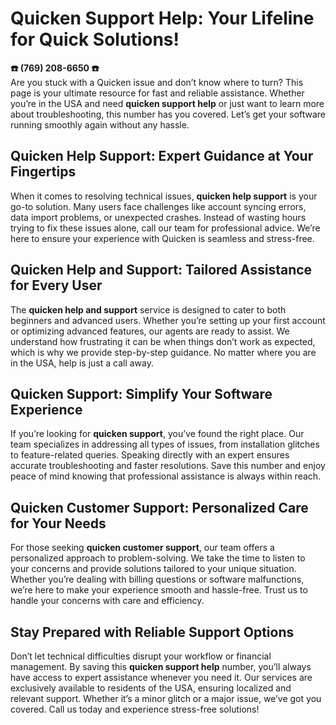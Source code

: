 # Quicken Support Help: Your Lifeline for Quick Solutions!

**☎️ ‪(769) 208-6650‬ ☎️**  
Are you stuck with a Quicken issue and don’t know where to turn? This page is your ultimate resource for fast and reliable assistance. Whether you’re in the USA and need **quicken support help** or just want to learn more about troubleshooting, this number has you covered. Let’s get your software running smoothly again without any hassle.

## Quicken Help Support: Expert Guidance at Your Fingertips  
When it comes to resolving technical issues, **quicken help support** is your go-to solution. Many users face challenges like account syncing errors, data import problems, or unexpected crashes. Instead of wasting hours trying to fix these issues alone, call our team for professional advice. We’re here to ensure your experience with Quicken is seamless and stress-free.

## Quicken Help and Support: Tailored Assistance for Every User  
The **quicken help and support** service is designed to cater to both beginners and advanced users. Whether you’re setting up your first account or optimizing advanced features, our agents are ready to assist. We understand how frustrating it can be when things don’t work as expected, which is why we provide step-by-step guidance. No matter where you are in the USA, help is just a call away.

## Quicken Support: Simplify Your Software Experience  
If you’re looking for **quicken support**, you’ve found the right place. Our team specializes in addressing all types of issues, from installation glitches to feature-related queries. Speaking directly with an expert ensures accurate troubleshooting and faster resolutions. Save this number and enjoy peace of mind knowing that professional assistance is always within reach.

## Quicken Customer Support: Personalized Care for Your Needs  
For those seeking **quicken customer support**, our team offers a personalized approach to problem-solving. We take the time to listen to your concerns and provide solutions tailored to your unique situation. Whether you’re dealing with billing questions or software malfunctions, we’re here to make your experience smooth and hassle-free. Trust us to handle your concerns with care and efficiency.

## Stay Prepared with Reliable Support Options  
Don’t let technical difficulties disrupt your workflow or financial management. By saving this **quicken support help** number, you’ll always have access to expert assistance whenever you need it. Our services are exclusively available to residents of the USA, ensuring localized and relevant support. Whether it’s a minor glitch or a major issue, we’ve got you covered. Call us today and experience stress-free solutions!
